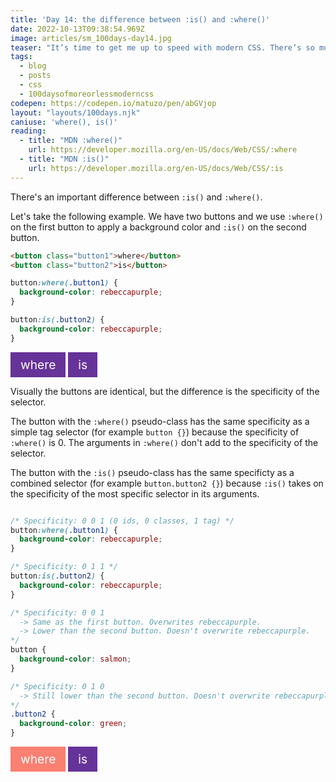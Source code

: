 ```yaml
---
title: 'Day 14: the difference between :is() and :where()'
date: 2022-10-13T09:38:54.969Z
image: articles/sm_100days-day14.jpg
teaser: "It’s time to get me up to speed with modern CSS. There’s so much new in CSS that I know too little about. To change that I’ve started [#100DaysOfMoreOrLessModernCSS](/blog/2022/100-days-of-more-or-less-modern-css/). Why more or less modern CSS? Because some topics will be about cutting-edge features, while other stuff has been around for quite a while already, but I just have little to no experience with it."
tags:
  - blog
  - posts
  - css
  - 100daysofmoreorlessmoderncss
codepen: https://codepen.io/matuzo/pen/abGVjop
layout: "layouts/100days.njk"
caniuse: 'where(), is()'
reading:
  - title: "MDN :where()"
    url: https://developer.mozilla.org/en-US/docs/Web/CSS/:where
  - title: "MDN :is()"
    url: https://developer.mozilla.org/en-US/docs/Web/CSS/:is
---
```


There's an important difference between `:is()` and `:where()`.  

Let's take the following example. We have two buttons and we use `:where()` on the first button to apply a background color and `:is()` on the second button.

<style>
  button {
    border: none;
    color: #fff;
    font: inherit;
    font-size: 1.2rem;
    padding: 0.5rem 1rem;
  }

  button:where(.button1) {
    background-color: rebeccapurple;
  }

  button:is(.button2) {
    background-color: rebeccapurple;
  }

  .specificty button:where(.button1) {
    background-color: rebeccapurple;
  }

  .specificty button:is(.button2) {
    background-color: rebeccapurple;
  }

  .specificty button {
    background-color: salmon;
  }

  .specificty .button2 {
    background-color: green;
  }

</style>

```html
<button class="button1">where</button>
<button class="button2">is</button>
```

```css
button:where(.button1) {
  background-color: rebeccapurple;
}

button:is(.button2) {
  background-color: rebeccapurple;
}
```

<button class="button1">where</button>
<button class="button2">is</button>

Visually the buttons are identical, but the difference is the specificity of the selector.  

The button with the `:where()` pseudo-class has the same specificity as a simple tag selector (for example `button {}`) because the specificity of `:where()` is 0. The arguments in `:where()` don't add to the specificity of the selector.   

The button with the `:is()` pseudo-class has the same specificty as a combined selector (for example `button.button2 {}`) because `:is()` takes on the specificity of the most specific selector in its arguments.

```css

/* Specificity: 0 0 1 (0 ids, 0 classes, 1 tag) */
button:where(.button1) {
  background-color: rebeccapurple;
}

/* Specificity: 0 1 1 */
button:is(.button2) {
  background-color: rebeccapurple;
}

/* Specificity: 0 0 1 
  -> Same as the first button. Overwrites rebeccapurple.
  -> Lower than the second button. Doesn't overwrite rebeccapurple.
*/
button {
  background-color: salmon;
}

/* Specificity: 0 1 0
  -> Still lower than the second button. Doesn't overwrite rebeccapurple.
*/
.button2 {
  background-color: green;
}
```
<div class="specificty">
<button class="button1">where</button>
<button class="button2">is</button>
</div>

